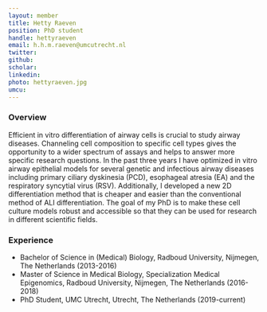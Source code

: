 ```yaml
---
layout: member
title: Hetty Raeven
position: PhD student
handle: hettyraeven
email: h.h.m.raeven@umcutrecht.nl
twitter:
github: 
scholar: 
linkedin:
photo: hettyraeven.jpg
umcu:
---
```


### Overview
Efficient in vitro differentiation of airway cells is crucial to study airway diseases. Channeling cell composition to specific cell types gives the opportunity to a wider spectrum of assays and helps to answer more specific research questions. In the past three years I have optimized in vitro airway epithelial models for several genetic and infectious airway diseases including primary ciliary dyskinesia (PCD), esophageal atresia (EA) and the respiratory syncytial virus (RSV). Additionally, I developed a new 2D differentiation method that is cheaper and easier than the conventional method of ALI differentiation. The goal of my PhD is to make these cell culture models robust and accessible so that they can be used for research in different scientific fields.

### Experience
- Bachelor of Science in (Medical) Biology, Radboud University, Nijmegen, The Netherlands (2013-2016)
- Master of Science in Medical Biology, Specialization Medical Epigenomics, Radboud University, Nijmegen, The Netherlands (2016-2018)
- PhD Student, UMC Utrecht, Utrecht, The Netherlands (2019-current)


